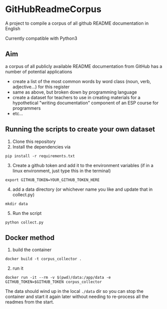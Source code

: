 # GitHubReadmeCorpus
A project to compile a corpus of all github README documentation in English

Currently compatible with Python3

## Aim
a corpus of all publicly available README documentation from GitHub has a number
of potential applications
* create a list of the most common words by word class (noun, verb, adjective...) for this register
* same as above, but broken down by programming language
* create a dataset for teachers to use in creating materials for a hypothetical "writing documentation" component of an ESP course for programmers
* etc...

## Running the scripts to create your own dataset
1. Clone this repository
2. Install the dependencies via 
```
pip install -r requirements.txt
```
3. Create a github token and add it to the environment variables (if in a linux environment, just type this in the terminal)
```
export GITHUB_TOKEN=YOUR_GITHUB_TOKEN_HERE
```
4. add a data directory (or whichever name you like and update that in collect.py)
```
mkdir data
```
5. Run the script
```
python collect.py
```

## Docker method

1. build the container

```
docker build -t corpus_collector .
```

2. run it

```
docker run -it --rm -v $(pwd)/data:/app/data -e GITHUB_TOKEN=$GITHUB_TOKEN corpus_collector
```

The data should wind up in the local `./data` dir so you can stop the container and start it again later without needing to re-process all the readmes from the start.
